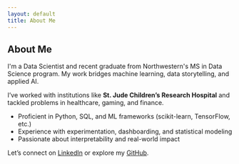 ```yaml
---
layout: default
title: About Me
---
```


## About Me

I'm a Data Scientist and recent graduate from Northwestern's MS in Data Science program. My work bridges machine learning, data storytelling, and applied AI.

I’ve worked with institutions like **St. Jude Children’s Research Hospital** and tackled problems in healthcare, gaming, and finance.

- Proficient in Python, SQL, and ML frameworks (scikit-learn, TensorFlow, etc.)
- Experience with experimentation, dashboarding, and statistical modeling
- Passionate about interpretability and real-world impact

Let’s connect on [LinkedIn](https://www.linkedin.com/in/kevin-ou-0ba3721b7/) or explore my [GitHub](https://github.com/KevinOu27).
